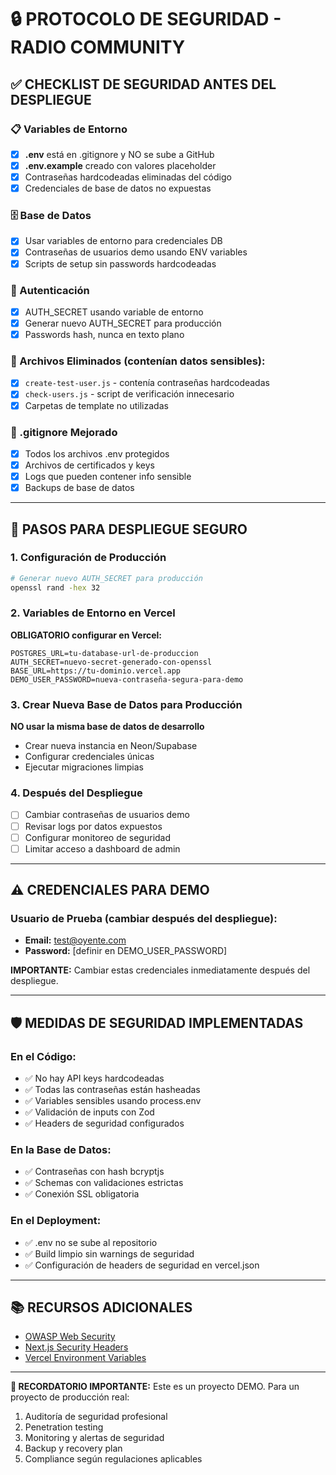 # 🔒 PROTOCOLO DE SEGURIDAD - RADIO COMMUNITY

## ✅ CHECKLIST DE SEGURIDAD ANTES DEL DESPLIEGUE

### 📋 Variables de Entorno
- [x] **.env** está en .gitignore y NO se sube a GitHub
- [x] **.env.example** creado con valores placeholder
- [x] Contraseñas hardcodeadas eliminadas del código
- [x] Credenciales de base de datos no expuestas

### 🗄️ Base de Datos
- [x] Usar variables de entorno para credenciales DB
- [x] Contraseñas de usuarios demo usando ENV variables
- [x] Scripts de setup sin passwords hardcodeadas

### 🔐 Autenticación
- [x] AUTH_SECRET usando variable de entorno
- [x] Generar nuevo AUTH_SECRET para producción
- [x] Passwords hash, nunca en texto plano

### 🚫 Archivos Eliminados (contenían datos sensibles):
- [x] `create-test-user.js` - contenía contraseñas hardcodeadas
- [x] `check-users.js` - script de verificación innecesario
- [x] Carpetas de template no utilizadas

### 📝 .gitignore Mejorado
- [x] Todos los archivos .env protegidos
- [x] Archivos de certificados y keys
- [x] Logs que pueden contener info sensible
- [x] Backups de base de datos

---

## 🚀 PASOS PARA DESPLIEGUE SEGURO

### 1. Configuración de Producción
```bash
# Generar nuevo AUTH_SECRET para producción
openssl rand -hex 32
```

### 2. Variables de Entorno en Vercel
**OBLIGATORIO configurar en Vercel:**
```
POSTGRES_URL=tu-database-url-de-produccion
AUTH_SECRET=nuevo-secret-generado-con-openssl
BASE_URL=https://tu-dominio.vercel.app
DEMO_USER_PASSWORD=nueva-contraseña-segura-para-demo
```

### 3. Crear Nueva Base de Datos para Producción
**NO usar la misma base de datos de desarrollo**
- Crear nueva instancia en Neon/Supabase
- Configurar credenciales únicas
- Ejecutar migraciones limpias

### 4. Después del Despliegue
- [ ] Cambiar contraseñas de usuarios demo
- [ ] Revisar logs por datos expuestos
- [ ] Configurar monitoreo de seguridad
- [ ] Limitar acceso a dashboard de admin

---

## ⚠️ CREDENCIALES PARA DEMO

### Usuario de Prueba (cambiar después del despliegue):
- **Email:** test@oyente.com
- **Password:** [definir en DEMO_USER_PASSWORD]

**IMPORTANTE:** Cambiar estas credenciales inmediatamente después del despliegue.

---

## 🛡️ MEDIDAS DE SEGURIDAD IMPLEMENTADAS

### En el Código:
- ✅ No hay API keys hardcodeadas
- ✅ Todas las contraseñas están hasheadas
- ✅ Variables sensibles usando process.env
- ✅ Validación de inputs con Zod
- ✅ Headers de seguridad configurados

### En la Base de Datos:
- ✅ Contraseñas con hash bcryptjs
- ✅ Schemas con validaciones estrictas
- ✅ Conexión SSL obligatoria

### En el Deployment:
- ✅ .env no se sube al repositorio
- ✅ Build limpio sin warnings de seguridad
- ✅ Configuración de headers de seguridad en vercel.json

---

## 📚 RECURSOS ADICIONALES

- [OWASP Web Security](https://owasp.org/www-project-web-security-testing-guide/)
- [Next.js Security Headers](https://nextjs.org/docs/advanced-features/security-headers)
- [Vercel Environment Variables](https://vercel.com/docs/concepts/projects/environment-variables)

---

**🔴 RECORDATORIO IMPORTANTE:**
Este es un proyecto DEMO. Para un proyecto de producción real:
1. Auditoría de seguridad profesional
2. Penetration testing
3. Monitoring y alertas de seguridad
4. Backup y recovery plan
5. Compliance según regulaciones aplicables
